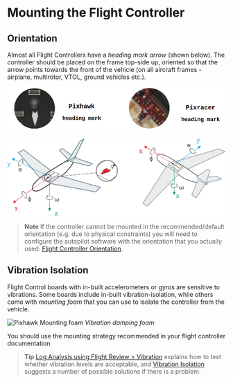# Mounting the Flight Controller

## Orientation

Almost all Flight Controllers have a *heading mark arrow* (shown below). The controller should be placed on the frame top-side up, oriented so that the arrow points towards the front of the vehicle (on all aircraft frames - airplane, multirotor, VTOL, ground vehicles etc.).

![FC Heading Mark](../../images/fc_heading_mark_1.png)

![FC Orientation](../../images/fc_orientation_1.png)

> **Note** If the controller cannot be mounted in the recommended/default orientation (e.g. due to physical constraints) you will need to configure the autopilot software with the orientation that you actually used: [Flight Controller Orientation](../config/flight_controller_orientation.md).

## Vibration Isolation

Flight Control boards with in-built accelerometers or gyros are sensitive to vibrations. Some boards include in-built vibration-isolation, while others come with *mounting foam* that you can use to isolate the controller from the vehicle.

![Pixhawk Mounting foam](../../images/3dr_anti_vibration_mounting_foam.png) *Vibration damping foam*

You should use the mounting strategy recommended in your flight controller documentation.

> **Tip** [Log Analysis using Flight Review > Vibration](../log/flight_review.md#vibration) explains how to test whether vibration levels are acceptable, and [Vibration Isolation](../assembly/vibration_isolation.md) suggests a number of possible solutions if there is a problem.